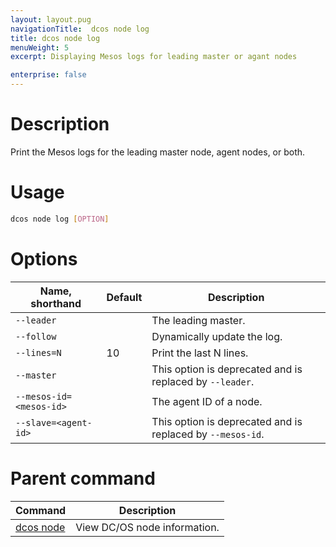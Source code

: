 ```yaml
---
layout: layout.pug
navigationTitle:  dcos node log
title: dcos node log
menuWeight: 5
excerpt: Displaying Mesos logs for leading master or agant nodes

enterprise: false
---
```



# Description
Print the Mesos logs for the leading master node, agent nodes, or both.

# Usage

```bash
dcos node log [OPTION]
```

# Options

| Name, shorthand | Default | Description |
|---------|-------------|-------------|
| `--leader`   |             |  The leading master. |
| `--follow`   |             |  Dynamically update the log. |
| `--lines=N`   |     10      |  Print the last N lines. |
| `--master`   |             |  This option is deprecated and is replaced by `--leader`. |
| `--mesos-id=<mesos-id>`   |             | The agent ID of a node. |
| `--slave=<agent-id>`   |             | This option is deprecated and is replaced by `--mesos-id`. |

# Parent command

| Command | Description |
|---------|-------------|
| [dcos node](/1.12/cli/command-reference/dcos-node/) | View DC/OS node information. |

<!-- # Examples -->
